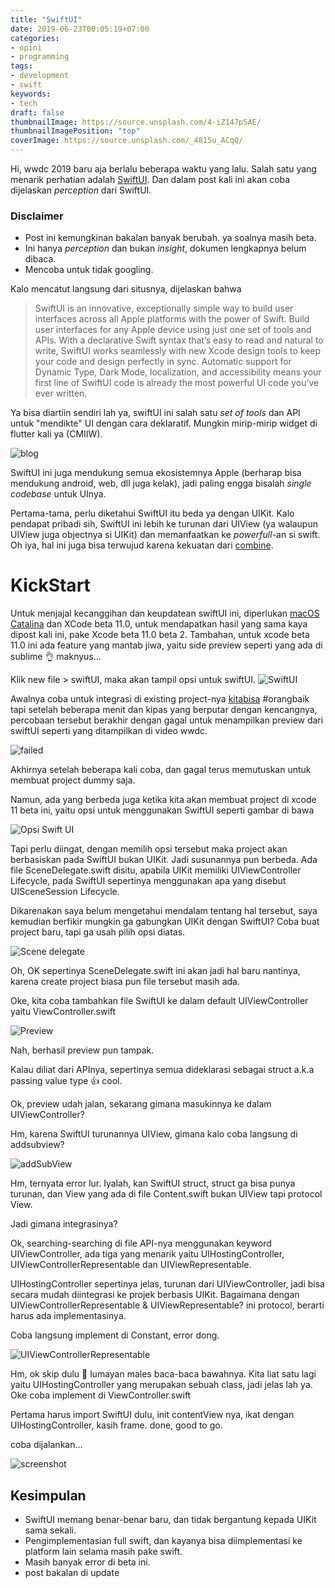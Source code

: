 ```yaml
---
title: "SwiftUI"
date: 2019-06-23T00:05:19+07:00
categories:
- opini
- programming
tags:
- development
- swift
keywords:
- tech
draft: false
thumbnailImage: https://source.unsplash.com/4-iZ147pSAE/
thumbnailImagePosition: "top"
coverImage: https://source.unsplash.com/_4815u_ACqQ/
---
```


Hi, wwdc 2019 baru aja berlalu beberapa waktu yang lalu. Salah satu yang menarik perhatian adalah [SwiftUI](https://developer.apple.com/xcode/swiftui/). Dan dalam post kali ini akan coba dijelaskan _perception_ dari SwiftUI.

<!--more-->

### Disclaimer
+ Post ini kemungkinan bakalan banyak berubah. ya soalnya masih beta.
+ Ini hanya _perception_ dan bukan _insight_, dokumen lengkapnya belum dibaca.
+ Mencoba untuk tidak googling.

Kalo mencatut langsung dari situsnya, dijelaskan bahwa 

> SwiftUI is an innovative, exceptionally simple way to build user interfaces across all Apple platforms with the power of Swift. Build user interfaces for any Apple device using just one set of tools and APIs. With a declarative Swift syntax that’s easy to read and natural to write, SwiftUI works seamlessly with new Xcode design tools to keep your code and design perfectly in sync. Automatic support for Dynamic Type, Dark Mode, localization, and accessibility means your first line of SwiftUI code is already the most powerful UI code you’ve ever written.

Ya bisa diartiin sendiri lah ya, swiftUI ini salah satu _set of tools_ dan API untuk "mendikte" UI dengan cara deklaratif. Mungkin mirip-mirip widget di flutter kali ya (CMIIW).

![blog](https://source.unsplash.com/OXkUz1Dp-4g/1800)

SwiftUI ini juga mendukung semua ekosistemnya Apple (berharap bisa mendukung android, web, dll juga kelak), jadi paling engga bisalah _single codebase_ untuk UInya.

Pertama-tama, perlu diketahui SwiftUI itu beda ya dengan UIKit. Kalo pendapat pribadi sih, SwiftUI ini lebih ke turunan dari UIView (ya walaupun UIView juga objectnya si UIKit) dan memanfaatkan ke _powerfull_-an si swift. Oh iya, hal ini juga bisa terwujud karena kekuatan dari [combine](https://developer.apple.com/documentation/combine).

# KickStart

Untuk menjajal kecanggihan dan keupdatean swiftUI ini, diperlukan [macOS Catalina](https://www.apple.com/macos/catalina-preview/) dan XCode beta 11.0, untuk mendapatkan hasil yang sama kaya dipost kali ini, pake Xcode beta 11.0 beta 2. Tambahan, untuk xcode beta 11.0 ini ada feature yang mantab jiwa, yaitu side preview seperti yang ada di sublime 👌 maknyus...

Klik new file > swiftUI, maka akan tampil opsi untuk swiftUI.
![SwiftUI](https://res.cloudinary.com/tendabiru/image/upload/c_scale,q_20,w_1000/v1561226192/CCbDNdYHnD_ueesxy.png)

Awalnya coba untuk integrasi di existing project-nya [kitabisa](https://apps.apple.com/id/app/kitabisa/id1458307938) #orangbaik tapi setelah beberapa menit dan kipas yang berputar dengan kencangnya, percobaan tersebut berakhir dengan gagal untuk menampilkan preview dari swiftUI seperti yang ditampilkan di video wwdc.

![failed](https://res.cloudinary.com/tendabiru/image/upload/v1561357257/khiWahyFN7_fvpotk.png)

Akhirnya setelah beberapa kali coba, dan gagal terus memutuskan untuk membuat project dummy saja.

Namun, ada yang berbeda juga ketika kita akan membuat project di xcode 11 beta ini, yaitu opsi untuk menggunakan SwiftUI seperti gambar di bawa

![Opsi Swift UI](https://res.cloudinary.com/tendabiru/image/upload/v1561357307/zKtTeplGTN_upin1h.png)

Tapi perlu diingat, dengan memilih opsi tersebut maka project akan berbasiskan pada SwiftUI bukan UIKit. Jadi susunannya pun berbeda. Ada file SceneDelegate.swift disitu, apabila UIKit memiliki UIViewController Lifecycle, pada SwiftUI sepertinya menggunakan apa yang disebut UISceneSession Lifecycle.

Dikarenakan saya belum mengetahui mendalam tentang hal tersebut, saya kemudian berfikir mungkin ga gabungkan UIKit dengan SwiftUI? Coba buat project baru, tapi ga usah pilih opsi diatas.

![Scene delegate](https://res.cloudinary.com/tendabiru/image/upload/v1561357339/gkDmTj7koO_f0clup.png)

Oh, OK sepertinya SceneDelegate.swift ini akan jadi hal baru nantinya, karena create project biasa pun file tersebut masih ada.

Oke, kita coba tambahkan file SwiftUI ke dalam default UIViewController yaitu ViewController.swift

![Preview](https://res.cloudinary.com/tendabiru/image/upload/v1561357367/9b8tunfyN6_plikm7.png)

Nah, berhasil preview pun tampak.

Kalau diliat dari APInya, sepertinya semua dideklarasi sebagai struct a.k.a passing value type 👍 cool.

Ok, preview udah jalan, sekarang gimana masukinnya ke dalam UIViewController?

Hm, karena SwiftUI turunannya UIView, gimana kalo coba langsung di addsubview?

![addSubView](https://res.cloudinary.com/tendabiru/image/upload/v1561357389/BtjGmTN75G_c9nf4z.png)

Hm, ternyata error lur. Iyalah, kan SwiftUI struct, struct ga bisa punya turunan, dan View yang ada di file Content.swift bukan UIView tapi protocol View.

Jadi gimana integrasinya?

Ok, searching-searching di file API-nya menggunakan keyword UIViewController, ada tiga yang menarik yaitu UIHostingController, UIViewControllerRepresentable dan UIViewRepresentable.

UIHostingController sepertinya jelas, turunan dari UIViewController, jadi bisa secara mudah diintegrasi ke projek berbasis UIKit. Bagaimana dengan UIViewControllerRepresentable & UIViewRepresentable? ini protocol, berarti harus ada implementasinya.

Coba langsung implement di Constant, error dong.

![UIViewControllerRepresentable](https://res.cloudinary.com/tendabiru/image/upload/v1561357406/eCOzLPFTcU_eizta5.png)

Hm, ok skip dulu 🤣 lumayan males baca-baca bawahnya. Kita liat satu lagi yaitu UIHostingController yang merupakan sebuah class, jadi jelas lah ya. Oke coba implement di ViewController.swift

Pertama harus import SwiftUI dulu, init contentView nya, ikat dengan UIHostingController, kasih frame. done, good to go.

coba dijalankan...

![screenshot](https://res.cloudinary.com/tendabiru/image/upload/v1561357419/i3t92NAL5H_zllhn5.png)

## Kesimpulan
+ SwiftUI memang benar-benar baru, dan tidak bergantung kepada UIKit sama sekali.
+ Pengimplementasian full swift, dan kayanya bisa diimplementasi ke platform lain selama masih pake swift.
+ Masih banyak error di beta ini.
+ post bakalan di update 
